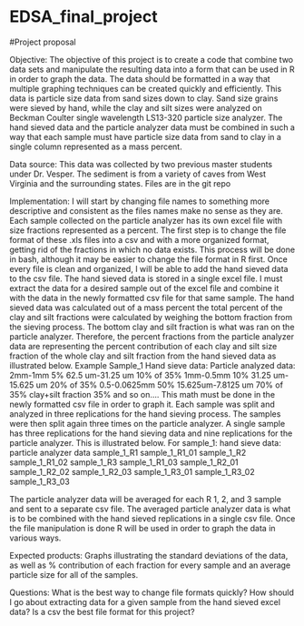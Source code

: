 # EDSA_final_project
#Project proposal

Objective:
The objective of this project is to create a code that combine two data sets and manipulate the resulting data into a form that can be used in R in order to graph the data. The data should be formatted in a way that multiple graphing techniques can be created quickly and efficiently. This data is particle size data from sand sizes down to clay. Sand size grains were sieved by hand, while the clay and silt sizes were analyzed on Beckman Coulter single wavelength LS13-320 particle size analyzer. The hand sieved data and the particle analyzer data must be combined in such a way that each sample must have particle size data from sand to clay in a single column represented as a mass percent.

Data source:
This data was collected by two previous master students under Dr. Vesper. The sediment is from a variety of caves from West Virginia and the surrounding states. Files are in the git repo

Implementation:
I will start by changing file names to something more descriptive and consistent as the files names make no sense as they are. Each sample collected on the particle analyzer has its own excel file with size fractions represented as a percent. The first step is to change the file format of these .xls files into a csv and with a more organized format, getting rid of the fractions in which no data exists. This process will be done in bash, although it may be easier to change the file format in R first. Once every file is clean and organized, I will be able to add the hand sieved data to the csv file. The hand sieved data is stored in a single excel file. I must extract the data for a desired sample out of the excel file and combine it with the data in the newly formatted csv file for that same sample. The hand sieved data was calculated out of a mass percent the total percent of the clay and silt fractions were calculated by weighing the bottom fraction from the sieving process. The bottom clay and silt fraction is what was ran on the particle analyzer. Therefore, the percent fractions from the particle analyzer data are representing the percent contribution of each clay and silt size fraction of the whole clay and silt fraction from the hand sieved data as illustrated below.
Example Sample_1
Hand sieve data:					Particle analyzed data:
2mm-1mm 		        5%	  62.5 um-31.25 um 		10% of 35%
1mm-0.5mm		        10%	  31.25 um-15.625 um		20% of 35%
0.5-0.0625mm        50%	  15.625um-7.8125 um		70% of 35%
clay+silt fraction 	35%		and so on….
This math must be done in the newly formatted csv file in order to graph it. Each sample was split and analyzed in three replications for the hand sieving process. The samples were then split again three times on the particle analyzer. A single sample has three replications for the hand sieving data and nine replications for the particle analyzer. This is illustrated below.
For sample_1:
hand sieve data:		particle analyzer data
sample_1_R1					sample_1_R1_01
sample_1_R2					sample_1_R1_02
sample_1_R3					sample_1_R1_03
                    sample_1_R2_01
                    sample_1_R2_02
                    sample_1_R2_03
                    sample_1_R3_01
                    sample_1_R3_02
                    sample_1_R3_03

The particle analyzer data will be averaged for each R 1, 2, and 3 sample and sent to a separate csv file. The averaged particle analyzer data is what is to be combined with the hand sieved replications in a single csv file. Once the file manipulation is done R will be used in order to graph the data in various ways.

Expected products:
Graphs illustrating the standard deviations of the data, as well as % contribution of each fraction for every sample and an average particle size for all of the samples.

Questions:
What is the best way to change file formats quickly?
How should I go about extracting data for a given sample from the hand sieved excel data?
Is a csv the best file format for this project?
